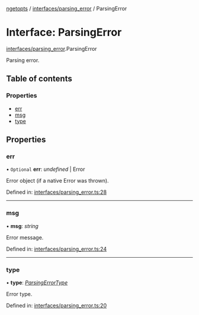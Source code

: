 [ngetopts](../README.md) / [interfaces/parsing_error](../modules/interfaces_parsing_error.md) / ParsingError

# Interface: ParsingError

[interfaces/parsing_error](../modules/interfaces_parsing_error.md).ParsingError

Parsing error.

## Table of contents

### Properties

- [err](interfaces_parsing_error.parsingerror.md#err)
- [msg](interfaces_parsing_error.parsingerror.md#msg)
- [type](interfaces_parsing_error.parsingerror.md#type)

## Properties

### err

• `Optional` **err**: _undefined_ \| Error

Error object (if a native Error was thrown).

Defined in: [interfaces/parsing_error.ts:28](https://github.com/prasadrajandran/ngetopts/blob/41ceb2b/src/interfaces/parsing_error.ts#L28)

---

### msg

• **msg**: _string_

Error message.

Defined in: [interfaces/parsing_error.ts:24](https://github.com/prasadrajandran/ngetopts/blob/41ceb2b/src/interfaces/parsing_error.ts#L24)

---

### type

• **type**: [_ParsingErrorType_](../modules/interfaces_parsing_error.md#parsingerrortype)

Error type.

Defined in: [interfaces/parsing_error.ts:20](https://github.com/prasadrajandran/ngetopts/blob/41ceb2b/src/interfaces/parsing_error.ts#L20)
